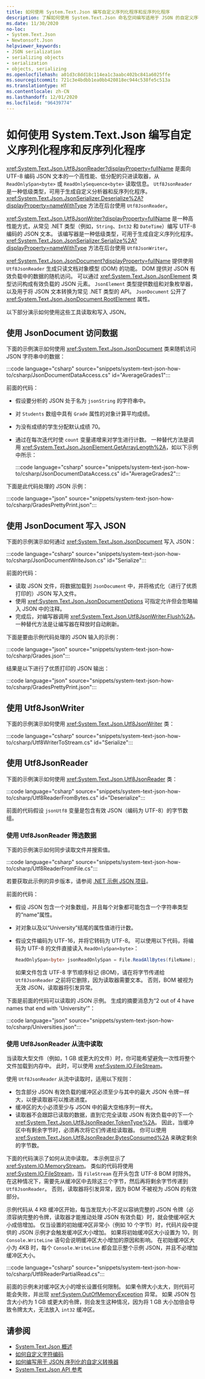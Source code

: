 ```yaml
---
title: 如何使用 System.Text.Json 编写自定义序列化程序和反序列化程序
description: 了解如何使用 System.Text.Json 命名空间编写适用于 JSON 的自定义序列化程序和反序列化程序。
ms.date: 11/30/2020
no-loc:
- System.Text.Json
- Newtonsoft.Json
helpviewer_keywords:
- JSON serialization
- serializing objects
- serialization
- objects, serializing
ms.openlocfilehash: a01d3c8dd18c114ea1c3aabc402bc841a6025ffe
ms.sourcegitcommit: 721c3e4bdbb1ea0bb420818ec944c538fe5c513a
ms.translationtype: HT
ms.contentlocale: zh-CN
ms.lasthandoff: 12/01/2020
ms.locfileid: "96439774"
---
```

# <a name="how-to-write-custom-serializers-and-deserializers-with-no-locsystemtextjson"></a>如何使用 System.Text.Json 编写自定义序列化程序和反序列化程序

<xref:System.Text.Json.Utf8JsonReader?displayProperty=fullName> 是面向 UTF-8 编码 JSON 文本的一个高性能、低分配的只进读取器，从 `ReadOnlySpan<byte>` 或 `ReadOnlySequence<byte>` 读取信息。 `Utf8JsonReader` 是一种低级类型，可用于生成自定义分析器和反序列化程序。 <xref:System.Text.Json.JsonSerializer.Deserialize%2A?displayProperty=nameWithType> 方法在后台使用 `Utf8JsonReader`。

<xref:System.Text.Json.Utf8JsonWriter?displayProperty=fullName> 是一种高性能方式，从常见 .NET 类型（例如，`String`、`Int32` 和 `DateTime`）编写 UTF-8 编码的 JSON 文本。 该编写器是一种低级类型，可用于生成自定义序列化程序。 <xref:System.Text.Json.JsonSerializer.Serialize%2A?displayProperty=nameWithType> 方法在后台使用 `Utf8JsonWriter`。

<xref:System.Text.Json.JsonDocument?displayProperty=fullName> 提供使用 `Utf8JsonReader` 生成只读文档对象模型 (DOM) 的功能。 DOM 提供对 JSON 有效负载中的数据的随机访问。 可以通过 <xref:System.Text.Json.JsonElement> 类型访问构成有效负载的 JSON 元素。 `JsonElement` 类型提供数组和对象枚举器，以及用于将 JSON 文本转换为常见 .NET 类型的 API。 `JsonDocument` 公开了 <xref:System.Text.Json.JsonDocument.RootElement> 属性。

以下部分演示如何使用这些工具读取和写入 JSON。

## <a name="use-jsondocument-for-access-to-data"></a>使用 JsonDocument 访问数据

下面的示例演示如何使用 <xref:System.Text.Json.JsonDocument> 类来随机访问 JSON 字符串中的数据：

:::code language="csharp" source="snippets/system-text-json-how-to/csharp/JsonDocumentDataAccess.cs" id="AverageGrades1":::

前面的代码：

* 假设要分析的 JSON 处于名为 `jsonString` 的字符串中。
* 对 `Students` 数组中具有 `Grade` 属性的对象计算平均成绩。
* 为没有成绩的学生分配默认成绩 70。
* 通过在每次迭代时使 `count` 变量递增来对学生进行计数。 一种替代方法是调用 <xref:System.Text.Json.JsonElement.GetArrayLength%2A>，如以下示例中所示：

  :::code language="csharp" source="snippets/system-text-json-how-to/csharp/JsonDocumentDataAccess.cs" id="AverageGrades2":::

下面是此代码处理的 JSON 示例：

:::code language="json" source="snippets/system-text-json-how-to/csharp/GradesPrettyPrint.json":::

## <a name="use-jsondocument-to-write-json"></a>使用 JsonDocument 写入 JSON

下面的示例演示如何通过 <xref:System.Text.Json.JsonDocument> 写入 JSON：

:::code language="csharp" source="snippets/system-text-json-how-to/csharp/JsonDocumentWriteJson.cs" id="Serialize":::

前面的代码：

* 读取 JSON 文件，将数据加载到 `JsonDocument` 中，并将格式化（进行了优质打印的）JSON 写入文件。
* 使用 <xref:System.Text.Json.JsonDocumentOptions> 可指定允许但会忽略输入 JSON 中的注释。
* 完成后，对编写器调用 <xref:System.Text.Json.Utf8JsonWriter.Flush%2A>。 一种替代方法是让编写器在释放时自动刷新。

下面是要由示例代码处理的 JSON 输入的示例：

:::code language="json" source="snippets/system-text-json-how-to/csharp/Grades.json":::

结果是以下进行了优质打印的 JSON 输出：

:::code language="json" source="snippets/system-text-json-how-to/csharp/GradesPrettyPrint.json":::

## <a name="use-utf8jsonwriter"></a>使用 Utf8JsonWriter

下面的示例演示如何使用 <xref:System.Text.Json.Utf8JsonWriter> 类：

:::code language="csharp" source="snippets/system-text-json-how-to/csharp/Utf8WriterToStream.cs" id="Serialize":::

## <a name="use-utf8jsonreader"></a>使用 Utf8JsonReader

下面的示例演示如何使用 <xref:System.Text.Json.Utf8JsonReader> 类：

:::code language="csharp" source="snippets/system-text-json-how-to/csharp/Utf8ReaderFromBytes.cs" id="Deserialize":::

前面的代码假设 `jsonUtf8` 变量是包含有效 JSON（编码为 UTF-8）的字节数组。

### <a name="filter-data-using-utf8jsonreader"></a>使用 Utf8JsonReader 筛选数据

下面的示例演示如何同步读取文件并搜索值。

:::code language="csharp" source="snippets/system-text-json-how-to/csharp/Utf8ReaderFromFile.cs":::

若要获取此示例的异步版本，请参阅 [.NET 示例 JSON 项目](https://github.com/dotnet/samples/blob/18e31a5f1abd4f347bf96bfdc3e40e2cfb36e319/core/json/Program.cs)。

前面的代码：

* 假设 JSON 包含一个对象数组，并且每个对象都可能包含一个字符串类型的“name”属性。
* 对对象以及以“University”结尾的属性值进行计数。
* 假设文件编码为 UTF-16，并将它转码为 UTF-8。 可以使用以下代码，将编码为 UTF-8 的文件直接读入 `ReadOnlySpan<byte>`：

  ```csharp
  ReadOnlySpan<byte> jsonReadOnlySpan = File.ReadAllBytes(fileName);
  ```

  如果文件包含 UTF-8 字节顺序标记 (BOM)，请在将字节传递给 `Utf8JsonReader` 之前将它删除，因为读取器需要文本。 否则，BOM 被视为无效 JSON，读取器将引发异常。

下面是前面的代码可以读取的 JSON 示例。 生成的摘要消息为“2 out of 4 have names that end with 'University'”：

:::code language="json" source="snippets/system-text-json-how-to/csharp/Universities.json":::

### <a name="read-from-a-stream-using-utf8jsonreader"></a>使用 Utf8JsonReader 从流中读取

当读取大型文件（例如，1 GB 或更大的文件）时，你可能希望避免一次性将整个文件加载到内存中。 此时，可以使用 <xref:System.IO.FileStream>。

使用 `Utf8JsonReader` 从流中读取时，适用以下规则：

* 包含部分 JSON 有效负载的缓冲区必须至少与其中的最大 JSON 令牌一样大，以便读取器可以推进进度。
* 缓冲区的大小必须至少与 JSON 中的最大空格序列一样大。
* 读取器不会跟踪已读取的数据，直到它完全读取 JSON 有效负载中的下一个 <xref:System.Text.Json.Utf8JsonReader.TokenType%2A>。 因此，当缓冲区中有剩余字节时，必须再次将它们传递给读取器。 你可以使用 <xref:System.Text.Json.Utf8JsonReader.BytesConsumed%2A> 来确定剩余的字节数。

下面的代码演示了如何从流中读取。 本示例显示了 <xref:System.IO.MemoryStream>。 类似的代码将使用 <xref:System.IO.FileStream>，当 `FileStream` 在开头包含 UTF-8 BOM 时除外。 在这种情况下，需要先从缓冲区中去除这三个字节，然后再将剩余字节传递到 `Utf8JsonReader`。 否则，读取器将引发异常，因为 BOM 不被视为 JSON 的有效部分。

示例代码从 4 KB 缓冲区开始，每当发现大小不足以容纳完整的 JSON 令牌（必须容纳完整的令牌，读取器才能推动处理 JSON 有效负载）时，就会使缓冲区大小成倍增加。 仅当设置的初始缓冲区非常小（例如 10 个字节）时，代码片段中提供的 JSON 示例才会触发缓冲区大小增加。 如果将初始缓冲区大小设置为 10，则 `Console.WriteLine` 语句会说明缓冲区大小增加的原因和影响。 在初始缓冲区大小为 4KB 时，每个 `Console.WriteLine` 都会显示整个示例 JSON，并且不必增加缓冲区大小。

:::code language="csharp" source="snippets/system-text-json-how-to/csharp/Utf8ReaderPartialRead.cs":::

前面的示例未对缓冲区大小的增长设置任何限制。 如果令牌大小太大，则代码可能会失败，并出现 <xref:System.OutOfMemoryException> 异常。 如果 JSON 包含大小约为 1 GB 或更大的令牌，则会发生这种情况，因为将 1 GB 大小加倍会导致令牌太大，无法放入 `int32` 缓冲区。

## <a name="see-also"></a>请参阅

* [System.Text.Json 概述](system-text-json-overview.md)
* [如何自定义字符编码](system-text-json-character-encoding.md)
* [如何编写用于 JSON 序列化的自定义转换器](system-text-json-converters-how-to.md)
* [System.Text.Json API 参考](xref:System.Text.Json)
